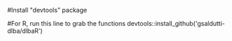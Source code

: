 #Install "devtools" package

#For R, run this line to grab the functions
devtools::install_github('gsaldutti-dlba/dlbaR')
